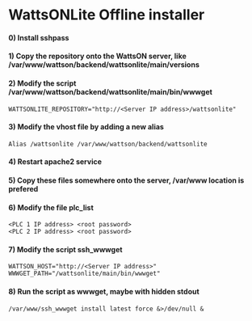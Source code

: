 ﻿# WattsONLite Offline installer

#### 0) Install sshpass
#### 1) Copy the repository onto the WattsON server, like /var/www/wattson/backend/wattsonlite/main/versions
#### 2) Modify the script /var/www/wattson/backend/wattsonlite/main/bin/wwwget
```
WATTSONLITE_REPOSITORY="http://<Server IP address>/wattsonlite"
```
#### 3) Modify the vhost file by adding a new alias
```
Alias /wattsonlite /var/www/wattson/backend/wattsonlite
```
#### 4) Restart apache2 service
#### 5) Copy these files somewhere onto the server, /var/www location is prefered
#### 6) Modify the file plc_list
```
<PLC 1 IP address> <root password>
<PLC 2 IP address> <root password>
```
#### 7) Modify the script ssh_wwwget
```
WATTSON_HOST="http://<Server IP address>"
WWWGET_PATH="/wattsonlite/main/bin/wwwget"
```
#### 8) Run the script as wwwget, maybe with hidden stdout
```
/var/www/ssh_wwwget install latest force &>/dev/null &
```

